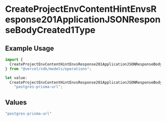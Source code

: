 # CreateProjectEnvContentHintEnvsResponse201ApplicationJSONResponseBodyCreated1Type

## Example Usage

```typescript
import {
  CreateProjectEnvContentHintEnvsResponse201ApplicationJSONResponseBodyCreated1Type,
} from "@vercel/sdk/models/operations";

let value:
  CreateProjectEnvContentHintEnvsResponse201ApplicationJSONResponseBodyCreated1Type =
    "postgres-prisma-url";
```

## Values

```typescript
"postgres-prisma-url"
```